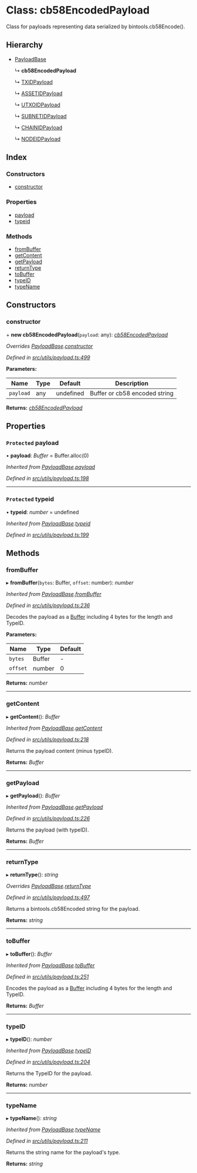 # Class: cb58EncodedPayload

Class for payloads representing data serialized by bintools.cb58Encode().

## Hierarchy

- [PayloadBase](utils_payload.payloadbase)

  ↳ **cb58EncodedPayload**

  ↳ [TXIDPayload](utils_payload.txidpayload)

  ↳ [ASSETIDPayload](utils_payload.assetidpayload)

  ↳ [UTXOIDPayload](utils_payload.utxoidpayload)

  ↳ [SUBNETIDPayload](utils_payload.subnetidpayload)

  ↳ [CHAINIDPayload](utils_payload.chainidpayload)

  ↳ [NODEIDPayload](utils_payload.nodeidpayload)

## Index

### Constructors

- [constructor](utils_payload.cb58encodedpayload#constructor)

### Properties

- [payload](utils_payload.cb58encodedpayload#protected-payload)
- [typeid](utils_payload.cb58encodedpayload#protected-typeid)

### Methods

- [fromBuffer](utils_payload.cb58encodedpayload#frombuffer)
- [getContent](utils_payload.cb58encodedpayload#getcontent)
- [getPayload](utils_payload.cb58encodedpayload#getpayload)
- [returnType](utils_payload.cb58encodedpayload#returntype)
- [toBuffer](utils_payload.cb58encodedpayload#tobuffer)
- [typeID](utils_payload.cb58encodedpayload#typeid)
- [typeName](utils_payload.cb58encodedpayload#typename)

## Constructors

### constructor

\+ **new cb58EncodedPayload**(`payload`: any): _[cb58EncodedPayload](utils_payload.cb58encodedpayload)_

_Overrides [PayloadBase](utils_payload.payloadbase).[constructor](utils_payload.payloadbase#constructor)_

_Defined in [src/utils/payload.ts:499](https://github.com/chain4travel/caminojs/blob/3883166/src/utils/payload.ts#L499)_

**Parameters:**

| Name      | Type | Default   | Description                   |
| --------- | ---- | --------- | ----------------------------- |
| `payload` | any  | undefined | Buffer or cb58 encoded string |

**Returns:** _[cb58EncodedPayload](utils_payload.cb58encodedpayload)_

## Properties

### `Protected` payload

• **payload**: _Buffer_ = Buffer.alloc(0)

_Inherited from [PayloadBase](utils_payload.payloadbase).[payload](utils_payload.payloadbase#protected-payload)_

_Defined in [src/utils/payload.ts:198](https://github.com/chain4travel/caminojs/blob/3883166/src/utils/payload.ts#L198)_

---

### `Protected` typeid

• **typeid**: _number_ = undefined

_Inherited from [PayloadBase](utils_payload.payloadbase).[typeid](utils_payload.payloadbase#protected-typeid)_

_Defined in [src/utils/payload.ts:199](https://github.com/chain4travel/caminojs/blob/3883166/src/utils/payload.ts#L199)_

## Methods

### fromBuffer

▸ **fromBuffer**(`bytes`: Buffer, `offset`: number): _number_

_Inherited from [PayloadBase](utils_payload.payloadbase).[fromBuffer](utils_payload.payloadbase#frombuffer)_

_Defined in [src/utils/payload.ts:236](https://github.com/chain4travel/caminojs/blob/3883166/src/utils/payload.ts#L236)_

Decodes the payload as a [Buffer](https://github.com/feross/buffer) including 4 bytes for the length and TypeID.

**Parameters:**

| Name     | Type   | Default |
| -------- | ------ | ------- |
| `bytes`  | Buffer | -       |
| `offset` | number | 0       |

**Returns:** _number_

---

### getContent

▸ **getContent**(): _Buffer_

_Inherited from [PayloadBase](utils_payload.payloadbase).[getContent](utils_payload.payloadbase#getcontent)_

_Defined in [src/utils/payload.ts:218](https://github.com/chain4travel/caminojs/blob/3883166/src/utils/payload.ts#L218)_

Returns the payload content (minus typeID).

**Returns:** _Buffer_

---

### getPayload

▸ **getPayload**(): _Buffer_

_Inherited from [PayloadBase](utils_payload.payloadbase).[getPayload](utils_payload.payloadbase#getpayload)_

_Defined in [src/utils/payload.ts:226](https://github.com/chain4travel/caminojs/blob/3883166/src/utils/payload.ts#L226)_

Returns the payload (with typeID).

**Returns:** _Buffer_

---

### returnType

▸ **returnType**(): _string_

_Overrides [PayloadBase](utils_payload.payloadbase).[returnType](utils_payload.payloadbase#abstract-returntype)_

_Defined in [src/utils/payload.ts:497](https://github.com/chain4travel/caminojs/blob/3883166/src/utils/payload.ts#L497)_

Returns a bintools.cb58Encoded string for the payload.

**Returns:** _string_

---

### toBuffer

▸ **toBuffer**(): _Buffer_

_Inherited from [PayloadBase](utils_payload.payloadbase).[toBuffer](utils_payload.payloadbase#tobuffer)_

_Defined in [src/utils/payload.ts:251](https://github.com/chain4travel/caminojs/blob/3883166/src/utils/payload.ts#L251)_

Encodes the payload as a [Buffer](https://github.com/feross/buffer) including 4 bytes for the length and TypeID.

**Returns:** _Buffer_

---

### typeID

▸ **typeID**(): _number_

_Inherited from [PayloadBase](utils_payload.payloadbase).[typeID](utils_payload.payloadbase#typeid)_

_Defined in [src/utils/payload.ts:204](https://github.com/chain4travel/caminojs/blob/3883166/src/utils/payload.ts#L204)_

Returns the TypeID for the payload.

**Returns:** _number_

---

### typeName

▸ **typeName**(): _string_

_Inherited from [PayloadBase](utils_payload.payloadbase).[typeName](utils_payload.payloadbase#typename)_

_Defined in [src/utils/payload.ts:211](https://github.com/chain4travel/caminojs/blob/3883166/src/utils/payload.ts#L211)_

Returns the string name for the payload's type.

**Returns:** _string_
